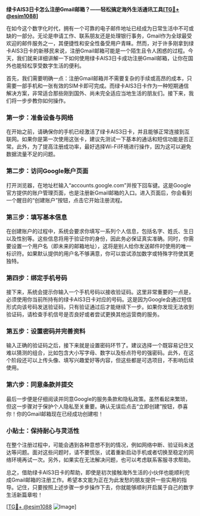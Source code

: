 **绿卡AIS3日卡怎么注册Gmail邮箱？——轻松搞定海外生活通讯工具[[TG💪+ @esim1088](https://t.me/s/esim1088)]**

在如今这个数字化时代，拥有一个可靠的电子邮件地址已经成为日常生活中不可或缺的一部分。无论是申请工作、联系朋友还是处理银行事务，Gmail作为全球最受欢迎的邮件服务之一，其便捷性和安全性备受用户青睐。然而，对于许多刚拿到绿卡AIS3日卡的新移民来说，注册Gmail邮箱可能是一个陌生且令人困惑的过程。今天，我们就来详细讲解一下如何使用绿卡AIS3日卡成功注册Gmail邮箱，让你在国外也能轻松享受数字生活的便利。

首先，我们需要明确一点：注册Gmail邮箱并不需要复杂的手续或高昂的成本，只需要一部手机和一张有效的SIM卡即可完成。而绿卡AIS3日卡作为一种短期通信解决方案，非常适合那些刚到国外、尚未完全适应当地生活的朋友们。接下来，我们将一步步教你如何操作。

### 第一步：准备设备与网络

在开始之前，请确保你的手机已经激活了绿卡AIS3日卡，并且能够正常连接到互联网。如果你是第一次使用这张卡，建议先测试一下基本的通话和短信功能是否正常。此外，为了提高注册成功率，最好选择Wi-Fi环境进行操作，因为这可以避免数据流量不足的问题。

### 第二步：访问Google账户页面

打开浏览器，在地址栏输入“accounts.google.com”并按下回车键。这是Google官方提供的账户管理页面，也是注册新Gmail邮箱的入口。进入页面后，你会看到一个醒目的“创建账户”按钮，点击它开始注册流程。

### 第三步：填写基本信息

在创建账户的过程中，系统会要求你填写一系列个人信息，包括名字、姓氏、生日以及性别等。这些信息将用于验证你的身份，因此务必保证真实准确。同时，你需要设置一个用户名（即未来的邮箱地址），这将是别人给你发送邮件时使用的唯一标识符。如果默认提供的用户名不够满意，你可以尝试添加数字或特殊字符使其更独特。

### 第四步：绑定手机号码

接下来，系统会提示你输入一个手机号码以接收验证码。这里非常重要的一点是，必须使用你当前所持有的绿卡AIS3日卡对应的号码。这是因为Google会通过短信形式向该号码发送验证码，只有验证通过后才能继续下一步。如果你发现无法收到验证码，请检查手机信号是否良好或者尝试更换其他运营商的服务。

### 第五步：设置密码并完善资料

输入正确的验证码之后，接下来就是设置密码环节了。建议选择一个既容易记住又难以猜测的组合，比如包含大小写字母、数字以及标点符号的强密码。此外，在这个阶段还可以上传头像、填写兴趣爱好等内容，但这些都是可选项目，不影响后续使用。

### 第六步：同意条款并提交

最后一步便是仔细阅读并同意Google的服务条款和隐私政策。虽然看起来繁琐，但这一步骤对于保护个人隐私至关重要。确认无误后点击“立即创建”按钮，恭喜你！你的Gmail邮箱现在已经成功创建啦！

### 小贴士：保持耐心与灵活性

在整个注册过程中，可能会遇到各种意想不到的情况，例如网络中断、验证码未送达等问题。面对这些问题时，请不要慌张，试着重新启动手机或者切换至稳定的网络环境再试一次。另外，如果实在无法解决问题，也可以考虑联系客服寻求帮助。

总之，借助绿卡AIS3日卡的帮助，即使是初次接触海外生活的小伙伴也能顺利完成Gmail邮箱的注册工作。希望本文能为正在为此发愁的朋友提供一些实用的指导。记住，只要按照上述步骤一步步操作下去，你就能够顺利开启属于自己的数字生活新篇章啦！

[[TG💪+ @esim1088](https://t.me/s/esim1088) ![Image](https://i.postimg.cc/4NQfJmqS/Snipaste-2025-05-13-00-14-12.png)]